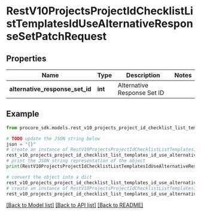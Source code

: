 # RestV10ProjectsProjectIdChecklistListTemplatesIdUseAlternativeResponseSetPatchRequest


## Properties

Name | Type | Description | Notes
------------ | ------------- | ------------- | -------------
**alternative_response_set_id** | **int** | Alternative Response Set ID | 

## Example

```python
from procore_sdk.models.rest_v10_projects_project_id_checklist_list_templates_id_use_alternative_response_set_patch_request import RestV10ProjectsProjectIdChecklistListTemplatesIdUseAlternativeResponseSetPatchRequest

# TODO update the JSON string below
json = "{}"
# create an instance of RestV10ProjectsProjectIdChecklistListTemplatesIdUseAlternativeResponseSetPatchRequest from a JSON string
rest_v10_projects_project_id_checklist_list_templates_id_use_alternative_response_set_patch_request_instance = RestV10ProjectsProjectIdChecklistListTemplatesIdUseAlternativeResponseSetPatchRequest.from_json(json)
# print the JSON string representation of the object
print(RestV10ProjectsProjectIdChecklistListTemplatesIdUseAlternativeResponseSetPatchRequest.to_json())

# convert the object into a dict
rest_v10_projects_project_id_checklist_list_templates_id_use_alternative_response_set_patch_request_dict = rest_v10_projects_project_id_checklist_list_templates_id_use_alternative_response_set_patch_request_instance.to_dict()
# create an instance of RestV10ProjectsProjectIdChecklistListTemplatesIdUseAlternativeResponseSetPatchRequest from a dict
rest_v10_projects_project_id_checklist_list_templates_id_use_alternative_response_set_patch_request_from_dict = RestV10ProjectsProjectIdChecklistListTemplatesIdUseAlternativeResponseSetPatchRequest.from_dict(rest_v10_projects_project_id_checklist_list_templates_id_use_alternative_response_set_patch_request_dict)
```
[[Back to Model list]](../README.md#documentation-for-models) [[Back to API list]](../README.md#documentation-for-api-endpoints) [[Back to README]](../README.md)


